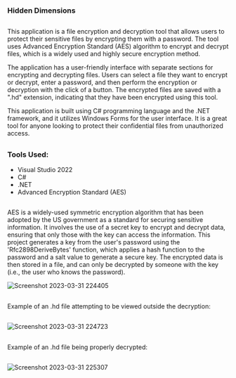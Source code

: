 ### Hidden Dimensions

##
This application is a file encryption and decryption tool that allows users to protect their sensitive files by encrypting them with a password. The tool uses Advanced Encryption Standard (AES) algorithm to encrypt and decrypt files, which is a widely used and highly secure encryption method.

The application has a user-friendly interface with separate sections for encrypting and decrypting files. Users can select a file they want to encrypt or decrypt, enter a password, and then perform the encryption or decryption with the click of a button. The encrypted files are saved with a ".hd" extension, indicating that they have been encrypted using this tool.

This application is built using C# programming language and the .NET framework, and it utilizes Windows Forms for the user interface. It is a great tool for anyone looking to protect their confidential files from unauthorized access.
##

### Tools Used:
- Visual Studio 2022
- C#
- .NET
- Advanced Encryption Standard (AES)
##

AES is a widely-used symmetric encryption algorithm that has been adopted by the US government as a standard for securing sensitive information. It involves the use of a secret key to encrypt and decrypt data, ensuring that only those with the key can access the information. This project generates a key from the user's password using the 'Rfc2898DeriveBytes' function, which applies a hash function to the password and a salt value to generate a secure key. The encrypted data is then stored in a file, and can only be decrypted by someone with the key (i.e., the user who knows the password).

![Screenshot 2023-03-31 224405](https://user-images.githubusercontent.com/85328038/229264166-88dee837-f73d-41cd-a097-14ed3a81001d.png)

##
Example of an .hd file attempting to be viewed outside the decryption:
##
![Screenshot 2023-03-31 224723](https://user-images.githubusercontent.com/85328038/229264241-04a9bc93-4262-44d6-b171-54cb82295ac5.png)
##
Example of an .hd file being properly decrypted:
##
![Screenshot 2023-03-31 225307](https://user-images.githubusercontent.com/85328038/229264456-68d9586e-4c3d-40a6-89d8-4476fc9e954d.png)
##

